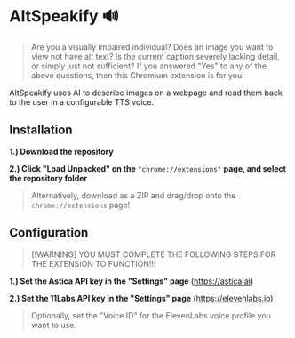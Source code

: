 # AltSpeakify 🔊
> Are you a visually impaired individual? Does an image you want to view not have alt text? Is the current caption severely lacking detail, or simply just not sufficient? If you answered "Yes" to any of the above questions, then this Chromium extension is for you!

 AltSpeakify uses AI to describe images on a webpage and read them back to the user in a configurable TTS voice.

## Installation
**1.) Download the repository**

**2.) Click "Load Unpacked" on the** `"chrome://extensions"` **page, and select the repository folder**

> Alternatively, download as a ZIP and drag/drop onto the `chrome://extensions` page!

 ## Configuration
> [!WARNING] YOU MUST COMPLETE THE FOLLOWING STEPS FOR THE EXTENSION TO FUNCTION!!!

**1.) Set the Astica API key in the "Settings" page** (https://astica.ai)

**2.) Set the 11Labs API key in the "Settings" page** (https://elevenlabs.io)

> Optionally, set the "Voice ID" for the ElevenLabs voice profile you want to use.


 
